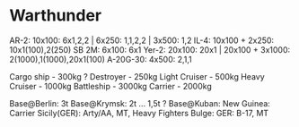 Warthunder
==========
AR-2:     10x100: 6x1,2,2 |   6x250: 1,1,2,2 | 3x500: 1,2
IL-4: 10x100 + 2x250: 10x1(100),2(250)
SB 2M: 6x100: 6x1
Yer-2: 20x100: 20x1 | 20x100 + 3x1000: 2(1000),1(1000),20x1(100)
A-20G-30: 4x500: 2,1,1


Cargo ship - 300kg ?
Destroyer - 250kg
Light Cruiser - 500kg
Heavy Cruiser - 1000kg
Battleship - 3000kg
Carrier - 2000kg



Base@Berlin: 3t
Base@Krymsk: 2t ... 1,5t ?
Base@Kuban:
New Guinea: Carrier
Sicily(GER): Arty/AA, MT, Heavy Fighters
Bulge:   GER: B-17, MT

